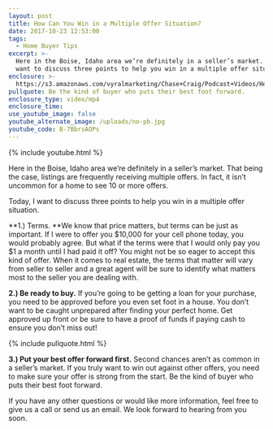 ```yaml
---
layout: post
title: How Can You Win in a Multiple Offer Situation?
date: 2017-10-23 12:53:00
tags:
  - Home Buyer Tips
excerpt: >-
  Here in the Boise, Idaho area we’re definitely in a seller’s market. Today, I
  want to discuss three points to help you win in a multiple offer situation.
enclosure: >-
  https://s3.amazonaws.com/vyralmarketing/Chase+Craig/Podcast+Videos/How+Can+You+Win+in+a+Multiple-Offer+Situation%253F.mp4
pullquote: Be the kind of buyer who puts their best foot forward.
enclosure_type: video/mp4
enclosure_time:
use_youtube_image: false
youtube_alternate_image: /uploads/no-pb.jpg
youtube_code: B-7BbrsAOPs
---
```



{% include youtube.html %}

Here in the Boise, Idaho area we’re definitely in a seller’s market. That being the case, listings are frequently receiving multiple offers. In fact, it isn’t uncommon for a home to see 10 or more offers.

Today, I want to discuss three points to help you win in a multiple offer situation.

**1.) Terms.&nbsp;**We know that price matters, but terms can be just as important. If I were to offer you $10,000 for your cell phone today, you would probably agree. But what if the terms were that I would only pay you $1 a month until I had paid it off? You might not be so eager to accept this kind of offer. When it comes to real estate, the terms that matter will vary from seller to seller and a great agent will be sure to identify what matters most to the seller you are dealing with.

**2.) Be ready to buy.** If you’re going to be getting a loan for your purchase, you need to be approved before you even set foot in a house. You don’t want to be caught unprepared after finding your perfect home. Get approved up front or be sure to have a proof of funds if paying cash to ensure you don’t miss out!

{% include pullquote.html %}

**3.) Put your best offer forward first.** Second chances aren’t as common in a seller’s market. If you truly want to win out against other offers, you need to make sure your offer is strong from the start. Be the kind of buyer who puts their best foot forward.

If you have any other questions or would like more information, feel free to give us a call or send us an email. We look forward to hearing from you soon.